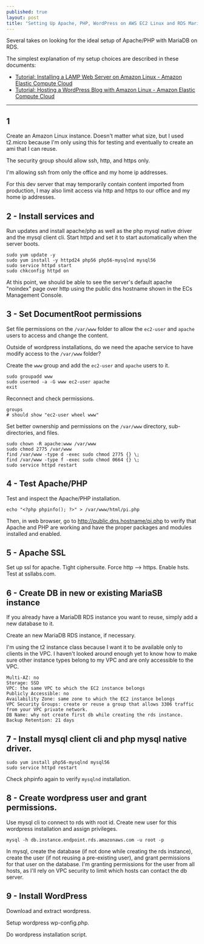 ```yaml
---
published: true
layout: post
title: "Setting Up Apache, PHP, WordPress on AWS EC2 Linux and RDS MariaDB"
---
```


Several takes on looking for the ideal setup of Apache/PHP with MariaDB on RDS.

The simplest explanation of my setup choices are described in these documents:

* [Tutorial: Installing a LAMP Web Server on Amazon Linux - Amazon Elastic Compute Cloud](http://docs.aws.amazon.com/AWSEC2/latest/UserGuide/install-LAMP.html)
* [Tutorial: Hosting a WordPress Blog with Amazon Linux - Amazon Elastic Compute Cloud](http://docs.aws.amazon.com/AWSEC2/latest/UserGuide/hosting-wordpress.html)

---

## 1

Create an Amazon Linux instance. Doesn't matter what size, but I used t2.micro because I'm only using this for testing and eventually to create an ami that I can reuse.

The security group should allow ssh, http, and https only.

I'm allowing ssh from only the office and my home ip addresses.

For this dev server that may temporarily contain content imported from production, I may also limit access via http and https to our office and my home ip addresses.


## 2 - Install services and 

Run updates and install apache/php as well as the php mysql native driver and the mysql client cli. Start httpd and set it to start automatically when the server boots.

```
sudo yum update -y
sudo yum install -y httpd24 php56 php56-mysqlnd mysql56
sudo service httpd start
sudo chkconfig httpd on
```

At this point, we should be able to see the server's default apache "noindex" page over http using the public dns hostname shown in the ECs Management Console.


## 3 - Set DocumentRoot permissions

Set file permissions on the `/var/www` folder to allow the `ec2-user` and `apache` users to access and change the content.

Outside of wordpress installations, do we need the apache service to have modify access to the `/var/www` folder?

Create the `www` group and add the `ec2-user` and `apache` users to it.

```
sudo groupadd www
sudo usermod -a -G www ec2-user apache
exit
```

Reconnect and check permissions.

```
groups
# should show "ec2-user wheel www"
```

Set better ownership and permissions on the `/var/www` directory, sub-directories, and files.

```
sudo chown -R apache:www /var/www
sudo chmod 2775 /var/www
find /var/www -type d -exec sudo chmod 2775 {} \;
find /var/www -type f -exec sudo chmod 0664 {} \;
sudo service httpd restart
```

## 4 - Test Apache/PHP

Test and inspect the Apache/PHP installation.

```
echo "<?php phpinfo(); ?>" > /var/www/html/pi.php
```

Then, in web browser, go to http://public.dns.hostname/pi.php to verify that Apache and PHP are working and have the proper packages and modules installed and enabled.


## 5 - Apache SSL

Set up ssl for apache.
Tight ciphersuite.
Force http --> https.
Enable hsts.
Test at ssllabs.com.


## 6 - Create DB in new or existing MariaSB instance

If you already have a MariaDB RDS instance you want to reuse, simply add a new database to it.

Create an new MariaDB RDS instance, if necessary.

I'm using the t2 instance class because I want it to be available only to clients in the VPC. I haven't looked around enough yet to know how to make sure other instance types belong to my VPC and are only accessible to the VPC.

```
Multi-AZ: no
Storage: SSD
VPC: the same VPC to which the EC2 instance belongs
Publicly Accessible: no
Availability Zone: same zone to which the EC2 instance belongs
VPC Security Groups: create or reuse a group that allows 3306 traffic from your VPC private network.
DB Name: why not create first db while creating the rds instance.
Backup Retention: 21 days
```


## 7 - Install mysql client cli and php mysql native driver.

```
sudo yum install php56-mysqlnd mysql56
sudo service httpd restart
```

Check phpinfo again to verify `mysqlnd` installation.

## 8 - Create wordpress user and grant permissions.

Use mysql cli to connect to rds with root id. Create new user for this wordpress installation and assign privileges.

```
mysql -h db.instance.endpoint.rds.amazonaws.com -u root -p
```

In mysql, create the database (if not done while creating the rds instance), create the user (if not reusing a pre-existing user), and grant permissions for that user on the database. I'm granting permissions for the user from all hosts, as I'll rely on VPC security to limit which hosts can contact the db server.


## 9 - Install WordPress

Download and extract wordpress.

Setup wordpress wp-config.php.

Do wordpress installation script.

